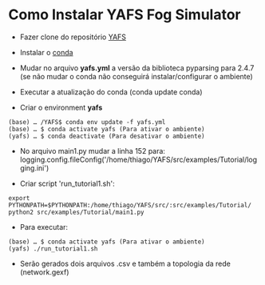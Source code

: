 # Como Instalar YAFS Fog Simulator
 * Fazer clone do repositório [YAFS](https://github.com/acsicuib/YAFS)

 * Instalar o [conda](https://www.digitalocean.com/community/tutorials/how-to-install-anaconda-on-ubuntu-18-04-quickstart)

 * Mudar no arquivo **yafs.yml** a versão da biblioteca pyparsing para 2.4.7 (se não mudar o conda não conseguirá instalar/configurar o ambiente)

 * Executar a atualização do conda (conda update conda)

 * Criar o environment **yafs**
 ```
 (base) … /YAFS$ conda env update -f yafs.yml
(base) … $ conda activate yafs (Para ativar o ambiente)
(yafs) … $ conda deactivate (Para desativar o ambiente)
```
 
 * No arquivo main1.py mudar a linha 152 para: logging.config.fileConfig('/home/thiago/YAFS/src/examples/Tutorial/logging.ini')
 
 * Criar script 'run_tutorial1.sh':
```
export PYTHONPATH=$PYTHONPATH:/home/thiago/YAFS/src/:src/examples/Tutorial/ 
python2 src/examples/Tutorial/main1.py
```


 * Para executar:
```
(base) … $ conda activate yafs (Para ativar o ambiente)
(yafs) ./run_tutorial1.sh
```
 * Serão gerados dois arquivos .csv e também a topologia da rede (network.gexf)
